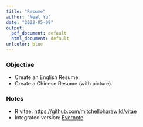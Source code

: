 ```yaml
---
title: "Resume"
author: "Neal Yu"
date: "2022-05-09"
output:
  pdf_document: default
  html_document: default
urlcolor: blue
---
```



### Objective
- Create an English Resume.
- Create a Chinese Resume (with picture).

### Notes
- R vitae: https://github.com/mitchelloharawild/vitae
- Integrated version: [Evernote](https://www.evernote.com/client/web?referralSpecifier=mktgrepack_en_oo_web_nav_V00&login=true#?n=1c7b147c-8bf0-7ec7-9a23-5fe3d6b1cfb1&)
